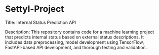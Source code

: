 # Settyl-Project

Title: Internal Status Prediction API

Description:
This repository contains code for a machine learning project that predicts internal status based on external status descriptions. It includes data preprocessing, model development using TensorFlow, FastAPI-based API development, and thorough testing and validation.

